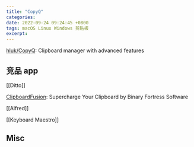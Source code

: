 ```yaml
---
title: "CopyQ"
categories: 
date: 2022-09-24 09:24:45 +0800
tags: macOS Linux Windows 剪贴板
excerpt: 
---
```


[hluk/CopyQ](https://github.com/hluk/CopyQ): Clipboard manager with advanced features




## 竞品 app

[[Ditto]]

[ClipboardFusion](https://www.clipboardfusion.com/): Supercharge Your Clipboard by Binary Fortress Software

[[Alfred]]

[[Keyboard Maestro]]


## Misc



